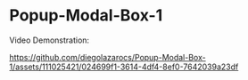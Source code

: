 # Popup-Modal-Box-1

Video Demonstration:

https://github.com/diegolazarocs/Popup-Modal-Box-1/assets/111025421/024699f1-3614-4df4-8ef0-7642039a23df

